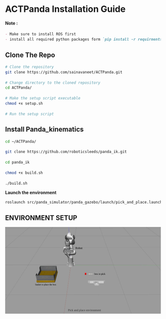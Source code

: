 # ACTPanda Installation Guide



#### Note :
```markdown
- Make sure to install ROS first
- install all required python packages form `pip install -r requirments.txt`
```

## Clone The Repo
```bash
# Clone the repository
git clone https://github.com/sainavaneet/ACTPanda.git

# Change directory to the cloned repository
cd ACTPanda/

# Make the setup script executable
chmod +x setup.sh

# Run the setup script
```


## Install Panda_kinematics
```bash
cd ~/ACTPanda/

git clone https://github.com/roboticsleeds/panda_ik.git

cd panda_ik

chmod +x build.sh

./build.sh
```

**Launch the environment**

```bash
roslaunch src/panda_simulator/panda_gazebo/launch/pick_and_place.launch
```

## ENVIRONMENT SETUP

![Environment Image](https://github.com/sainavaneet/ACTPanda/raw/main/results/env.jpg)
```

